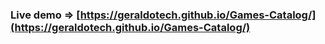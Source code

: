 ### Live demo  =>  [https://geraldotech.github.io/Games-Catalog/](https://geraldotech.github.io/Games-Catalog/)

